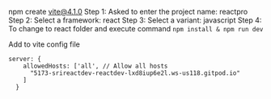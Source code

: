 npm create vite@4.1.0 
Step 1: Asked to enter the project name: reactpro
Step 2: Select a framework: react
Step 3: Select a variant: javascript
Step 4: To change to react folder and execute command ```npm install & npm run dev```

Add to vite config file
```
server: {
    allowedHosts: ['all', // Allow all hosts
      "5173-srireactdev-reactdev-lxd8iup6e2l.ws-us118.gitpod.io"
    ]
  }
```